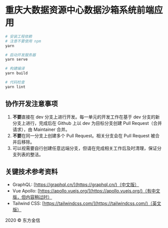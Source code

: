# 重庆大数据资源中心数据沙箱系统前端应用

```bash
# 安装工程依赖
# 注意不要使用 npm
yarn

# 启动开发服务器
yarn serve

# 构建编译
yarn build

# 代码检查
yarn lint
```

## 协作开发注意事项

1. **不要**直接在 dev 分支上进行开发。每一单元的开发工作在基于 dev 分支的新分支上进行，完成后在 Github 上以 dev 为目标分支创建 Pull Request（合并请求），由 Maintainer 合并。
2. **不要**在同一分支上创建多个 Pull Request。相关分支会在 Pull Request 被合并后移除。
3. 可以视需要自行创建任意远端分支，但请在完成相关工作后及时清理，保证分支列表的整洁。

## 关键技术参考资料

* GraphQL: [https://graphql.cn/](https://graphql.cn/)（中文版）
* Vue Apollo: [https://apollo.vuejs.org/](https://apollo.vuejs.org/)（有中文版，但内容稍过时）
* Tailwind CSS: [https://tailwindcss.com/](https://tailwindcss.com/)（英文版）

2020 &copy; 东方金信
